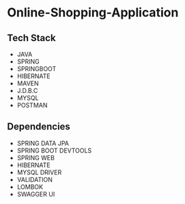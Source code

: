 # Online-Shopping-Application
<!-- <div align="center"><img src="https://user-images.githubusercontent.com/108060013/228165545-74718570-01b4-46d7-a295-347587c23629.png"></div> -->

<!-- ![1](https://user-images.githubusercontent.com/108060013/228165545-74718570-01b4-46d7-a295-347587c23629.png) -->

## Tech Stack

- JAVA
- SPRING
- SPRINGBOOT
- HIBERNATE
- MAVEN
- J.D.B.C
- MYSQL
- POSTMAN

## Dependencies

- SPRING DATA JPA
- SPRING BOOT DEVTOOLS
- SPRING WEB
- HIBERNATE
- MYSQL DRIVER
- VALIDATION
- LOMBOK
- SWAGGER UI
